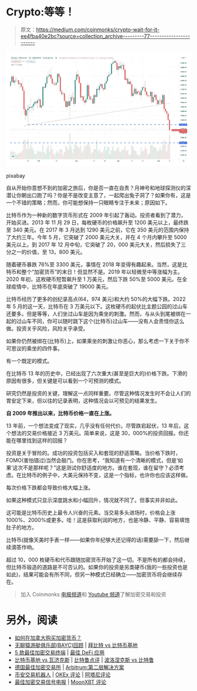 # Crypto:等等！

> 原文：<https://medium.com/coinmonks/crypto-wait-for-it-ee4fba40e2bc?source=collection_archive---------77----------------------->

![](img/e00cbf821edda7780b37e1780d0efcbe.png)

pixabay

自从开始你意想不到的加密之旅后，你是否一直在自责？月神号和地球探测仪的深潜让你朝出口跑了吗？你是不是改变主意了，一起爬出兔子洞了？如果你有，这是一个不错的策略；然而，你可能想保持一只眼睛专注于未来；原因如下。

比特币作为一种新的数字货币形式在 2009 年引起了轰动。投资者看到了潜力，开始买进。2013 年 11 月 29 日，每枚硬币的价格飙升至 1200 美元以上，最终跌至 340 美元。在 2017 年 3 月达到 1290 美元之前，它在 350 美元的范围内保持了大约三年。今年 5 月，它突破了 2000 美元大关，并在 4 个月内攀升至 5000 美元以上。到 2017 年 12 月中旬，它突破了 20，000 美元大关，然后损失了三分之一的价值，至 13，800 美元。

随着硬币暴跌 76%至 3300 美元，事情在 2018 年变得有趣起来。当然，这是比特币和整个“加密货币”的末日！但显然不是。2019 年以轻微至中等涨幅为主。2020 年初，这枚硬币短暂飙升至 1 万美元，然后下跌 50%至 5000 美元。在全球疫情中，比特币在年底突破了 19000 美元。

比特币经历了更多的创纪录高点(64，974 美元)和大约 50%的大幅下跌。2022 年 5 月的这一天，比特币在 3 万美元以下。这枚硬币的起伏比主题公园的过山车还要多。但是等等，人们坐过山车是因为乘坐的刺激。然而，与从头到尾被绑在一起的过山车不同，你可以随时跳下这个(比特币)过山车——没有人会责怪你这么做。投资关乎风险，风险关乎承受。

如果你仍然被绑在(比特币)上，如果乘坐的刺激让你恶心，那么考虑一下关于你不可思议的乘坐的四件事。

有一个既定的模式。

在比特币 13 年的历史中，已经出现了六次重大(甚至是巨大的)价格下跌。下滑的原因有很多，但关键是可以看到一个可预测的模式。

研究仍然是投资的关键，理解这一点同样重要。尽管这种情况发生时不会让人们的胃安定下来，但以往的记录表明，这种情况会以可预见的结果发生。

**自 2009 年推出以来，比特币价格一直在上涨。**

13 年前，一个想法变成了现实，几乎没有任何代价。尽管跌宕起伏，13 年后，这个想法的交易价格接近 3 万美元。简单来说，这是 30，000%的投资回报。你还能在哪里找到这样的回报？

投资是关于冒险的。成功的投资包括买入和套现的舒适策略。当价格下跌时，FOMO(害怕错过)当然会敲门。你在思考，“我知道有一个清晰的模式，但是‘如果’这次不是那样呢？”这是测试你舒适度的地方。谁在套现，谁在留守？必须考虑。在比特币的例子中，大美元保持不变，这是一个指标，也许你也应该这样做。

每次价格下跌都会导致价格大幅上涨。

如果这种模式只显示深度跳水和小幅回升，情况就不同了。但事实并非如此。

这可能是比特币历史上最令人兴奋的元素。当交易多头进场时，价格会上涨 1000%、2000%或更多。哇！这是获取利润的地方，也是冷静、平静、容易填饱肚子的地方。

比特币(就像天美时手表一样——如果你年纪够大还记得的话)需要舔一下，然后继续滴答作响。

超过 10，000 枚硬币和代币跟随加密货币开始了这一切。不是所有的都会持续，但比特币锻造的道路是不可否认的。如果你的投资是另类硬币(我的一些投资也是如此)，结果可能会有所不同，但另一种模式已经确立——加密货币将会继续存在。

> 加入 Coinmonks [电报频道](https://t.me/coincodecap)和 [Youtube 频道](https://www.youtube.com/c/coinmonks/videos)了解加密交易和投资

# 另外，阅读

*   [如何在加拿大购买加密货币？](https://coincodecap.com/how-to-buy-cryptocurrency-in-canada)
*   [无聊猿游艇俱乐部(BAYC)回顾](https://coincodecap.com/bored-ape-yacht-club-bayc-review) | [拜比特 vs 比特币基地](https://coincodecap.com/bybit-vs-coinbase)
*   [5 款最佳加密交易终端](https://coincodecap.com/crypto-trading-terminals) | [最佳 DeFi 应用](https://coincodecap.com/best-defi-apps)
*   [比特币基地 vs 瓦济克斯](https://coincodecap.com/coinbase-vs-wazirx) | [比特鲁点评](https://coincodecap.com/bitrue-review) | [波洛涅克斯 vs 比特鲁](https://coincodecap.com/poloniex-vs-bittrex)
*   [德国最佳加密交易所](https://coincodecap.com/crypto-exchanges-in-germany) | [Arbitrum:第二层解决方案](https://coincodecap.com/arbitrum)
*   [币安交易机器人](/coinmonks/binance-trading-bots-d0d57bb62c4c) | [OKEx 评论](/coinmonks/okex-review-6b369304110f) | [阿塔尼评论](https://coincodecap.com/atani-review)
*   [最佳加密交易信号电报](/coinmonks/best-crypto-signals-telegram-5785cdbc4b2b) | [MoonXBT 评论](/coinmonks/moonxbt-review-6e4ab26d037)